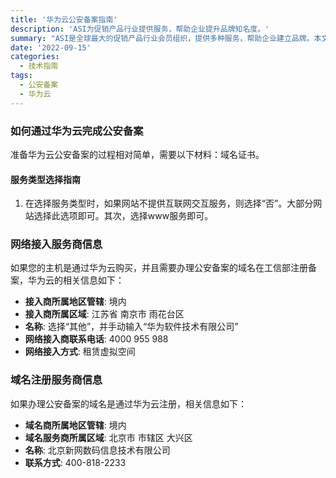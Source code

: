 ```yaml
---
title: '华为云公安备案指南'
description: 'ASI为促销产品行业提供服务，帮助企业提升品牌知名度。'
summary: "ASI是全球最大的促销产品行业会员组织，提供多种服务，帮助企业建立品牌。本文提供了如何通过华为云完成公安备案的详细步骤和所需信息。"
date: '2022-09-15'
categories:
  - 技术指南
tags:
  - 公安备案
  - 华为云
---
```


### 如何通过华为云完成公安备案

准备华为云公安备案的过程相对简单，需要以下材料：域名证书。

#### 服务类型选择指南

1. 在选择服务类型时，如果网站不提供互联网交互服务，则选择“否”。大部分网站选择此选项即可。其次，选择www服务即可。

### 网络接入服务商信息

如果您的主机是通过华为云购买，并且需要办理公安备案的域名在工信部注册备案，华为云的相关信息如下：

- **接入商所属地区管辖**: 境内
- **接入商所属区域**: 江苏省 南京市 雨花台区
- **名称**: 选择“其他”，并手动输入“华为软件技术有限公司”
- **网络接入商联系电话**: 4000 955 988
- **网络接入方式**: 租赁虚拟空间

### 域名注册服务商信息

如果办理公安备案的域名是通过华为云注册，相关信息如下：

- **域名商所属地区管辖**: 境内
- **域名服务商所属区域**: 北京市 市辖区 大兴区
- **名称**: 北京新网数码信息技术有限公司
- **联系方式**: 400-818-2233
